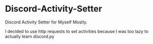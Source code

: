 # Discord-Activity-Setter
Discord Activity Setter for Myself Mostly.

I decided to use http requests to set activities because I was too lazy to actually learn discord.py
